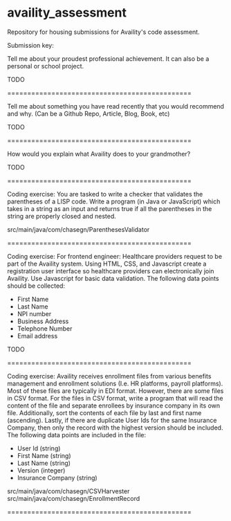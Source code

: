 # availity_assessment
Repository for housing submissions for Availity's code assessment.

Submission key:

Tell me about your proudest professional achievement. It can also be a personal or
school project.

TODO

==============================================

Tell me about something you have read recently that you would recommend and why.
(Can be a Github Repo, Article, Blog, Book, etc)

TODO

==============================================

How would you explain what Availity does to your grandmother?

TODO

==============================================

Coding exercise: You are tasked to write a checker that validates the parentheses of a
LISP code. Write a program (in Java or JavaScript) which takes in a string as an input and
returns true if all the parentheses in the string are properly closed and nested.

src/main/java/com/chasegn/ParenthesesValidator

==============================================

Coding exercise: For frontend engineer: Healthcare providers request to be part of
the Availity system. Using HTML, CSS, and Javascript create a registration user
interface so healthcare providers can electronically join Availity. Use Javascript
for basic data validation. The following data points should be collected:
- First Name
- Last Name
- NPI number
- Business Address
- Telephone Number
- Email address

TODO

==============================================

Coding exercise: Availity receives enrollment files from various benefits management
and enrollment solutions (I.e. HR platforms, payroll platforms).  Most of these files are
typically in EDI format.  However, there are some files in CSV format.  For the files in CSV
format, write a program that will read the content of the file and separate enrollees by
insurance company in its own file. Additionally, sort the contents of each file by last and
first name (ascending).  Lastly, if there are duplicate User Ids for the same Insurance
Company, then only the record with the highest version should be included. The
following data points are included in the file:
- User Id (string)
- First Name (string)
- Last Name (string)
- Version (integer)
- Insurance Company (string)

src/main/java/com/chasegn/CSVHarvester
src/main/java/com/chasegn/EnrollmentRecord

==============================================
